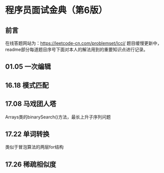 程序员面试金典（第6版）
===
前言
---
在线答题网站为：https://leetcode-cn.com/problemset/lcci/
题目缓慢更新中，readme部分每道题目序号下面对本人的解法用到的重要知识点进行记录。

01.05 一次编辑
---
16.18 模式匹配
---
17.08 马戏团人塔
---
Arrays类的binarySearch()方法，最长上升子序列问题

17.22 单词转换
---
类似于冒泡算法的两层for结构

17.26 稀疏相似度
---
